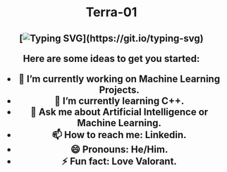 <h1 align="center">
Terra-01


  <h2 align="center">
    
[![Typing SVG](https://readme-typing-svg.herokuapp.com?font=Fira+Code&pause=1000&width=435&lines=Hello%2C+I+am+Shivam+Singh.;Nice+to+meet+you!)](https://git.io/typing-svg)

<p>
  
Here are some ideas to get you started:

- 🔭 I’m currently working on Machine Learning Projects.
- 🌱 I’m currently learning C++.
- 💬 Ask me about Artificial Intelligence or Machine Learning.
- 📫 How to reach me: Linkedin.
- 😄 Pronouns: He/Him.
- ⚡ Fun fact: Love Valorant.

